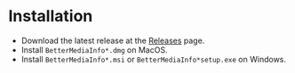 # Installation

* Download the latest release at the [Releases](https://github.com/caoccao/BetterMediaInfo/releases) page.
* Install `BetterMediaInfo*.dmg` on MacOS.
* Install `BetterMediaInfo*.msi` or `BetterMediaInfo*setup.exe` on Windows.
